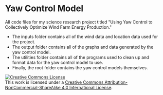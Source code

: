# Yaw Control Model
All code files for my science research project titled "Using Yaw Control to Collectively Optimize Wind Farm Energy Production."
- The inputs folder contains all of the wind data and location data used for the project.
- The output folder contains all of the graphs and data generated by the yaw control model.
- The utilities folder contains all of the programs used to clean up and format data for the yaw control model to use.
- Finally, the root folder contains the yaw control models themselves.


<a rel="license" href="http://creativecommons.org/licenses/by-nc-sa/4.0/"><img alt="Creative Commons License" style="border-width:0" src="https://i.creativecommons.org/l/by-nc-sa/4.0/88x31.png" /></a><br />This work is licensed under a <a rel="license" href="http://creativecommons.org/licenses/by-nc-sa/4.0/">Creative Commons Attribution-NonCommercial-ShareAlike 4.0 International License</a>.
